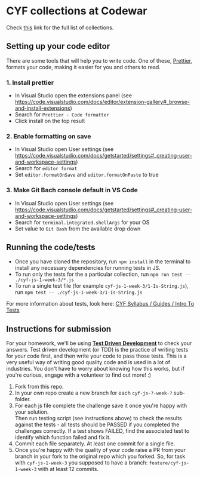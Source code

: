 # CYF collections at Codewar
Check [this](https://www.codewars.com/collections?q=cyf&created_by=everyone&order_by=name%20asc) link for the full list of collections.

## Setting up your code editor

There are some tools that will help you to write code. One of these, [Prettier](https://prettier.io/), formats your code, making it easier for you and others to read.

### 1. Install prettier

- In Visual Studio open the extensions panel (see https://code.visualstudio.com/docs/editor/extension-gallery#_browse-and-install-extensions)
- Search for `Prettier - Code formatter`
- Click install on the top result

### 2. Enable formatting on save

- In Visual Studio open User settings (see https://code.visualstudio.com/docs/getstarted/settings#_creating-user-and-workspace-settings)
- Search for `editor format`
- Set `editor.formatOnSave` and `editor.formatOnPaste` to true

### 3. Make Git Bach console default in VS Code

- In Visual Studio open User settings (see https://code.visualstudio.com/docs/getstarted/settings#_creating-user-and-workspace-settings)
- Search for `terminal.integrated.shellArgs` for your OS
- Set value to `Git Bash` from the available drop down


## Running the code/tests

- Once you have cloned the repository, run `npm install` in the terminal to install any necessary dependencies for running tests in JS.
- To run only the tests for the a particular collection, run `npm run test -- ./cyf-js-1-week-3/*.js`
- To run a single test file (for example `cyf-js-1-week-3/1-Is-String.js`), \
run `npm test -- ./cyf-js-1-week-3/1-Is-String.js`

For more information about tests, look here:
[CYF Syllabus / Guides / Intro To Tests](https://syllabus.codeyourfuture.io/guides/intro-to-tests)

## Instructions for submission

For your homework, we'll be using [**Test Driven Development**](https://medium.com/@adityaalifnugraha/test-driven-development-tdd-in-a-nutshell-b9e05dfe8adb) to check your answers. Test driven development (or TDD) is the practice of writing tests for your code first, and then write your code to pass those tests. This is a very useful way of writing good quality code and is used in a lot of industries. You don't have to worry about knowing how this works, but if you're curious, engage with a volunteer to find out more! :)

1. Fork from this repo.
2. In your own repo create a new branch for each `cyf-js-?-week-?` sub-folder.  
3. For each js file complete the challenge save it once you're happy with your solution. \
Then run testing script (see instructions above) to check the results against the tests - all tests should be PASSED if you completed the challenges correctly. 
If a test shows FAILED, find the associated test to identify which function failed and fix it.
4. Commit each file separately. At least one commit for a single file.
5. Once you're happy with the quality of your code raise a PR from your branch in your fork to the original repo which you forked. 
So, for task with `cyf-js-1-week-3` you supposed to have a branch: `feature/cyf-js-1-week-3` with at least 12 commits.

